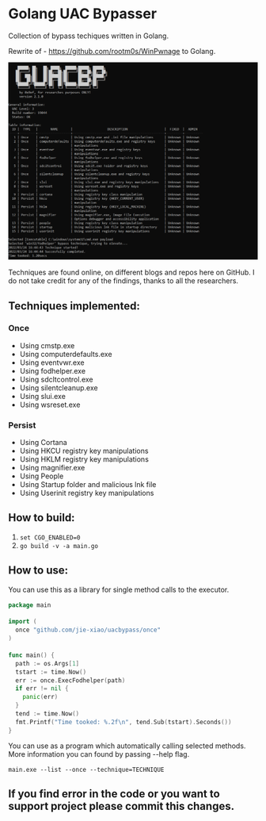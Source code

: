 # Golang UAC Bypasser
Collection of bypass techiques written in Golang.

Rewrite of - https://github.com/rootm0s/WinPwnage to Golang. 

![Demonstration](image/demo.png)

Techniques are found online, on different blogs and repos here on GitHub. I do not take credit for any of the findings, thanks to all the researchers. 

## Techniques implemented:
### Once
* Using cmstp.exe
* Using computerdefaults.exe
* Using eventvwr.exe
* Using fodhelper.exe
* Using sdcltcontrol.exe
* Using silentcleanup.exe
* Using slui.exe
* Using wsreset.exe

### Persist
* Using Cortana
* Using HKCU registry key manipulations
* Using HKLM registry key manipulations
* Using magnifier.exe
* Using People
* Using Startup folder and malicious lnk file
* Using Userinit registry key manipulations

## How to build: 
  1. `set CGO_ENABLED=0`
  2. `go build -v -a main.go`

## How to use:
You can use this as a library for single method calls to the executor. 
```go
package main 

import (
  once "github.com/jie-xiao/uacbypass/once"
)

func main() {
  path := os.Args[1]
  tstart := time.Now()
  err := once.ExecFodhelper(path)
  if err != nil {
    panic(err)
  }
  tend := time.Now()
  fmt.Printf("Time tooked: %.2f\n", tend.Sub(tstart).Seconds())
}
```

You can use as a program which automatically calling selected methods. 
More information you can found by passing --help flag.
```
main.exe --list --once --technique=TECHNIQUE
```

## If you find error in the code or you want to support project please commit this changes. 
